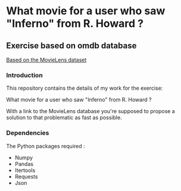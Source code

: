 # What movie for a user who saw "Inferno" from R. Howard ?

## Exercise based on omdb database

[Based on the MovieLens dataset](https://grouplens.org/datasets/movielens/)

### Introduction
This repository contains the details of my work for the exercise:

What movie for a user who saw "Inferno" from R. Howard ?

With a link to the MovieLens database you're supposed to propose a solution to that problematic as fast as possible.

### Dependencies
The Python packages required :

* Numpy
* Pandas
* Itertools
* Requests
* Json
